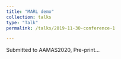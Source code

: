```yaml
---
title: "MARL demo"
collection: talks
type: "Talk"
permalink: /talks/2019-11-30-conference-1

---
```

Submitted to AAMAS2020, Pre-print...
